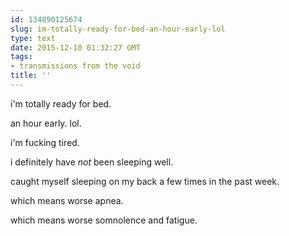```yaml
---
id: 134890125674
slug: im-totally-ready-for-bed-an-hour-early-lol
type: text
date: 2015-12-10 01:32:27 GMT
tags:
- transmissions from the void
title: ''
---
```


i'm totally ready for bed.

an hour early. lol.

i'm fucking tired.

i definitely have *not* been sleeping well.

caught myself sleeping on my back a few times in the past week.

which means worse apnea.

which means worse somnolence and fatigue.


